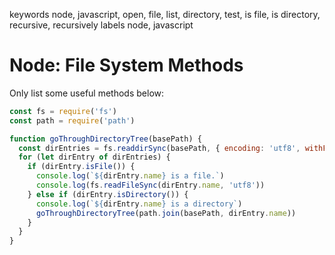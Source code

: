 keywords node, javascript, open, file, list, directory, test, is file, is directory, recursive, recursively
labels node, javascript

# Node: File System Methods
Only list some useful methods below:

```javascript
const fs = require('fs')
const path = require('path')

function goThroughDirectoryTree(basePath) {
  const dirEntries = fs.readdirSync(basePath, { encoding: 'utf8', withFileTypes: true })
  for (let dirEntry of dirEntries) {
    if (dirEntry.isFile()) {
      console.log(`${dirEntry.name} is a file.`)
      console.log(fs.readFileSync(dirEntry.name, 'utf8'))
    } else if (dirEntry.isDirectory()) {
      console.log(`${dirEntry.name} is a directory`)
      goThroughDirectoryTree(path.join(basePath, dirEntry.name))
    }
  }
}
```